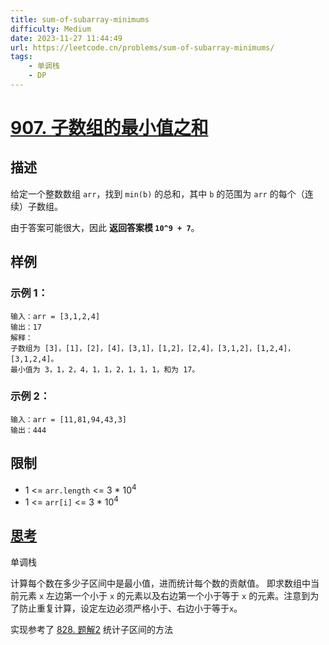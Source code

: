 ```yaml
---
title: sum-of-subarray-minimums
difficulty: Medium
date: 2023-11-27 11:44:49
url: https://leetcode.cn/problems/sum-of-subarray-minimums/
tags:
    - 单调栈
    - DP
---
```

# [907. 子数组的最小值之和](https://leetcode.cn/problems/sum-of-subarray-minimums/)
## 描述
给定一个整数数组 ``arr``，找到 ``min(b)`` 的总和，其中 ``b`` 的范围为 ``arr`` 的每个（连续）子数组。

由于答案可能很大，因此 **返回答案模 ``10^9 + 7``**。


## 样例
### 示例 1：

```
输入：arr = [3,1,2,4]
输出：17
解释：
子数组为 [3]，[1]，[2]，[4]，[3,1]，[1,2]，[2,4]，[3,1,2]，[1,2,4]，[3,1,2,4]。 
最小值为 3，1，2，4，1，1，2，1，1，1，和为 17。
```

### 示例 2：

```
输入：arr = [11,81,94,43,3]
输出：444
```


## 限制

- 1 <= `arr.length` <= 3 * 10<sup>4</sup>
- 1 <= `arr[i]` <= 3 * 10<sup>4</sup>


## [思考](./code.cpp)
单调栈

计算每个数在多少子区间中是最小值，进而统计每个数的贡献值。
即求数组中当前元素 `x` 左边第一个小于 `x` 的元素以及右边第一个小于等于 `x` 的元素。注意到为了防止重复计算，设定左边必须严格小于、右边小于等于`x`。

实现参考了 [828. 题解2](../828/solution2.cpp) 统计子区间的方法